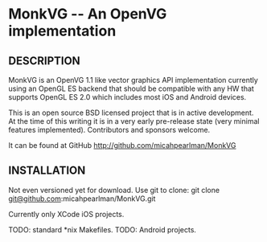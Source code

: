 MonkVG -- An OpenVG implementation
==================================

## DESCRIPTION

MonkVG is an OpenVG 1.1 like vector graphics API implementation currently using an OpenGL ES backend that should be compatible with any HW that supports OpenGL ES 2.0 which includes most iOS and Android devices. 

This is an open source BSD licensed project that is in active development. At the time of this writing it is in a very early pre-release state (very minimal features implemented). Contributors and sponsors welcome.

It can be found at GitHub http://github.com/micahpearlman/MonkVG

## INSTALLATION

Not even versioned yet for download.  Use git to clone:  git clone git@github.com:micahpearlman/MonkVG.git

Currently only XCode iOS projects.  

TODO: standard *nix Makefiles.
TODO: Android projects.
